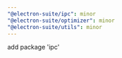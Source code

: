 ```yaml
---
"@electron-suite/ipc": minor
"@electron-suite/optimizer": minor
"@electron-suite/utils": minor
---
```


add package 'ipc'
